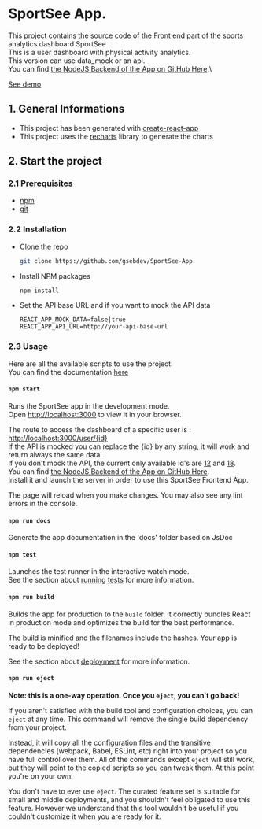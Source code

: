 # SportSee App.
This project contains the source code of the Front end part of the sports analytics dashboard SportSee\
This is a user dashboard with physical activity analytics.\
This version can use data_mock or an api.\
You can find [the NodeJS Backend of the App on GitHub Here](https://github.com/OpenClassrooms-Student-Center/P9-front-end-dashboard).\

[See demo](https://gsebdev.github.io/SportSee-App/)

## 1. General Informations
* This project has been generated with [create-react-app](https://facebook.github.io/create-react-app)
* This project uses the [recharts](https://recharts.org/en-US/) library to generate the charts
## 2. Start the project

### 2.1 Prerequisites
* [npm](https://www.npmjs.com/)
* [git](https://git-scm.com/)

### 2.2 Installation
* Clone the repo
   ```sh
   git clone https://github.com/gsebdev/SportSee-App
   ```
* Install NPM packages
    ```sh
    npm install
    ```
* Set the API base URL and if you want to mock the API data
    ```
    REACT_APP_MOCK_DATA=false|true
    REACT_APP_API_URL=http://your-api-base-url
    ```
### 2.3 Usage

Here are all the available scripts to use the project.\
You can find the documentation [here](docs/)

#### `npm start`

Runs the SportSee app in the development mode.\
Open [http://localhost:3000](http://localhost:3000) to view it in your browser.

The route to access the dashboard of a specific user is : [http://localhost:3000/user/{id}](http://localhost:3000/user/{id}) \
If the API is mocked you can replace the {id} by any string, it will work and return always the same data.\
If you don't mock the API, the current only available id's are [12](http://localhost:3000/user/12) and [18](http://localhost:3000/user/18).\
You can find [the NodeJS Backend of the App on GitHub Here](https://github.com/OpenClassrooms-Student-Center/P9-front-end-dashboard).\
Install it and launch the server in order to use this SportSee Frontend App.


The page will reload when you make changes.
You may also see any lint errors in the console.

#### `npm run docs`

Generate the app documentation in the 'docs' folder based on JsDoc

#### `npm test`

Launches the test runner in the interactive watch mode.\
See the section about [running tests](https://facebook.github.io/create-react-app/docs/running-tests) for more information.

#### `npm run build`

Builds the app for production to the `build` folder.
It correctly bundles React in production mode and optimizes the build for the best performance.

The build is minified and the filenames include the hashes.
Your app is ready to be deployed!

See the section about [deployment](https://facebook.github.io/create-react-app/docs/deployment) for more information.

#### `npm run eject`

**Note: this is a one-way operation. Once you `eject`, you can't go back!**

If you aren't satisfied with the build tool and configuration choices, you can `eject` at any time. This command will remove the single build dependency from your project.

Instead, it will copy all the configuration files and the transitive dependencies (webpack, Babel, ESLint, etc) right into your project so you have full control over them. All of the commands except `eject` will still work, but they will point to the copied scripts so you can tweak them. At this point you're on your own.

You don't have to ever use `eject`. The curated feature set is suitable for small and middle deployments, and you shouldn't feel obligated to use this feature. However we understand that this tool wouldn't be useful if you couldn't customize it when you are ready for it.


